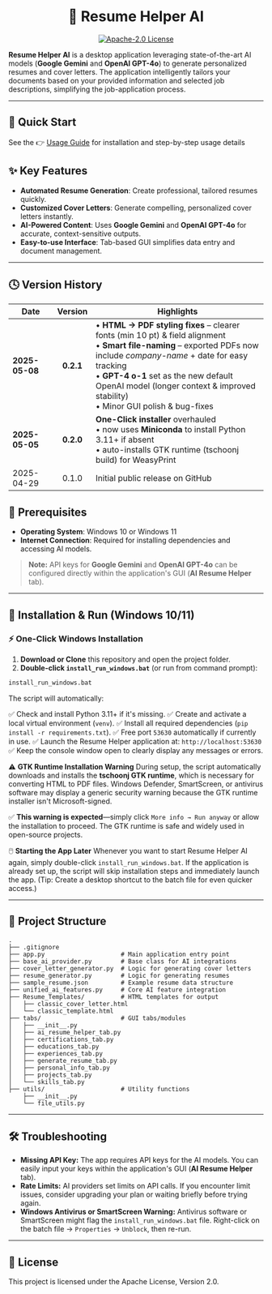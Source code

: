 <h1 align="center">💼 Resume Helper AI</h1>

<p align="center">
  <a href="https://opensource.org/licenses/Apache-2.0">
    <img src="https://img.shields.io/badge/License-Apache_2.0-blue.svg" alt="Apache-2.0 License">
  </a>
</p>

**Resume Helper AI** is a desktop application leveraging state-of-the-art AI models (**Google Gemini** and **OpenAI GPT-4o**) to generate personalized resumes and cover letters. The application intelligently tailors your documents based on your provided information and selected job descriptions, simplifying the job-application process.

---

## 📖 Quick Start  
See the 👉 [Usage Guide](USAGE_GUIDE.md) for installation and step-by-step usage details

## ✨ Key Features

- **Automated Resume Generation**: Create professional, tailored resumes quickly.
- **Customized Cover Letters**: Generate compelling, personalized cover letters instantly.
- **AI-Powered Content**: Uses **Google Gemini** and **OpenAI GPT-4o** for accurate, context-sensitive outputs.
- **Easy-to-use Interface**: Tab-based GUI simplifies data entry and document management.

---

## 🕓 Version History

| Date | Version | Highlights |
|------|:------:|-----------|
| **2025-05-08** | **0.2.1** | • **HTML → PDF styling fixes** – clearer fonts (min 10 pt) & field alignment<br>• **Smart file-naming** – exported PDFs now include *company-name* + date for easy tracking<br>• **GPT-4 o-1** set as the new default OpenAI model (longer context & improved stability)<br>• Minor GUI polish & bug-fixes |
| **2025-05-05** | **0.2.0** | **One-Click installer** overhauled<br>• now uses **Miniconda** to install Python 3.11+ if absent<br>• auto-installs GTK runtime (tschoonj build) for WeasyPrint |
| 2025-04-29 | 0.1.0 | Initial public release on GitHub |


## 📌 Prerequisites

- **Operating System**: Windows 10 or Windows 11
- **Internet Connection**: Required for installing dependencies and accessing AI models.

> **Note:** API keys for **Google Gemini** and **OpenAI GPT-4o** can be configured directly within the application's GUI (**AI Resume Helper** tab).

---

## 🚀 Installation & Run (Windows 10/11)

### ⚡ One-Click Windows Installation

1.  **Download or Clone** this repository and open the project folder.
2.  **Double-click `install_run_windows.bat`** (or run from command prompt):

```cmd
install_run_windows.bat
```

The script will automatically:

✅ Check and install Python 3.11+ if it's missing.
✅ Create and activate a local virtual environment (`venv`).
✅ Install all required dependencies (`pip install -r requirements.txt`).
✅ Free port `53630` automatically if currently in use.
✅ Launch the Resume Helper application at: `http://localhost:53630`
✅ Keep the console window open to clearly display any messages or errors.

⚠️ **GTK Runtime Installation Warning**
During setup, the script automatically downloads and installs the **tschoonj GTK runtime**, which is necessary for converting HTML to PDF files. Windows Defender, SmartScreen, or antivirus software may display a generic security warning because the GTK runtime installer isn't Microsoft-signed. 

✅ **This warning is expected**—simply click `More info → Run anyway` or allow the installation to proceed. The GTK runtime is safe and widely used in open-source projects.

🖱️ **Starting the App Later**
Whenever you want to start Resume Helper AI again, simply double-click `install_run_windows.bat`.
If the application is already set up, the script will skip installation steps and immediately launch the app.
(Tip: Create a desktop shortcut to the batch file for even quicker access.)

---

## 📁 Project Structure

```text
.
├── .gitignore
├── app.py                     # Main application entry point
├── base_ai_provider.py        # Base class for AI integrations
├── cover_letter_generator.py  # Logic for generating cover letters
├── resume_generator.py        # Logic for generating resumes
├── sample_resume.json         # Example resume data structure
├── unified_ai_features.py     # Core AI feature integration
├── Resume_Templates/          # HTML templates for output
│   ├── classic_cover_letter.html
│   └── classic_template.html
├── tabs/                      # GUI tabs/modules
│   ├── __init__.py
│   ├── ai_resume_helper_tab.py
│   ├── certifications_tab.py
│   ├── educations_tab.py
│   ├── experiences_tab.py
│   ├── generate_resume_tab.py
│   ├── personal_info_tab.py
│   ├── projects_tab.py
│   └── skills_tab.py
├── utils/                     # Utility functions
    ├── __init__.py
    └── file_utils.py

```

---

## 🛠️ Troubleshooting

*   **Missing API Key:** The app requires API keys for the AI models. You can easily input your keys within the application's GUI (**AI Resume Helper** tab).
*   **Rate Limits:** AI providers set limits on API calls. If you encounter limit issues, consider upgrading your plan or waiting briefly before trying again.
*   **Windows Antivirus or SmartScreen Warning:** Antivirus software or SmartScreen might flag the `install_run_windows.bat` file. Right-click on the batch file → `Properties` → `Unblock`, then re-run.

---

## 📄 License

This project is licensed under the Apache License, Version 2.0. 
